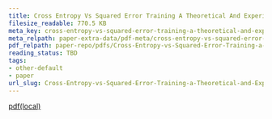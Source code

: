 ```yaml
---
title: Cross Entropy Vs Squared Error Training A Theoretical And Experimental Comparison
filesize_readable: 770.5 KB
meta_key: cross-entropy-vs-squared-error-training-a-theoretical-and-experimental-comparison
meta_relpath: paper-extra-data/pdf-meta/cross-entropy-vs-squared-error-training-a-theoretical-and-experimental-comparison.yaml
pdf_relpath: paper-repo/pdfs/Cross-Entropy-vs-Squared-Error-Training-a-Theoretical-and-Experimental-Comparison.pdf
reading_status: TBD
tags:
- other-default
- paper
url_slug: Cross-Entropy-vs-Squared-Error-Training-a-Theoretical-and-Experimental-Comparison
---
```


[pdf(local)](../../paper-repo/pdfs/Cross-Entropy-vs-Squared-Error-Training-a-Theoretical-and-Experimental-Comparison.pdf)
